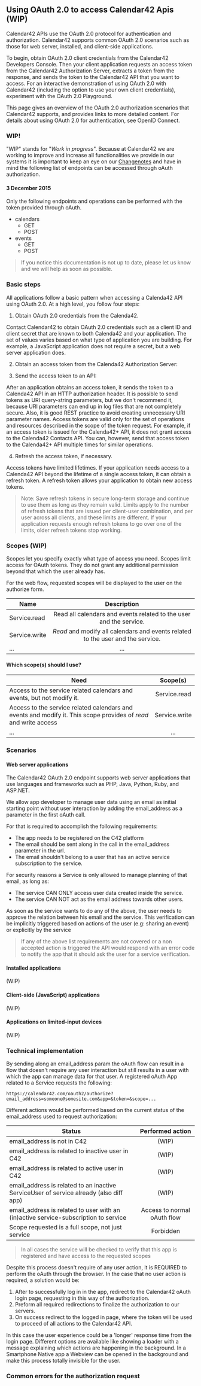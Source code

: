 ## Using OAuth 2.0 to access Calendar42 Apis (WIP)

Calendar42 APIs use the OAuth 2.0 protocol for authentication and authorization. Calendar42 supports common OAuth 2.0 scenarios such as those for web server, installed, and client-side applications.

To begin, obtain OAuth 2.0 client credentials from the Calendar42 Developers Console. Then your client application requests an access token from the Calendar42 Authorization Server, extracts a token from the response, and sends the token to the Calendar42 API that you want to access. For an interactive demonstration of using OAuth 2.0 with Calendar42 (including the option to use your own client credentials), experiment with the OAuth 2.0 Playground.

This page gives an overview of the OAuth 2.0 authorization scenarios that Calendar42 supports, and provides links to more detailed content. For details about using OAuth 2.0 for authentication, see OpenID Connect.

### WIP!

"WIP" stands for "*Work in progress*".
Because at Calendar42 we are working to improve and increase all functionalities we provide in our systems it is important to keep an eye on our [Changenotes](http://docs.calendar42.com/en/latest/rest-api/change-notes/) and have in mind the following list of endpoints can be accessed through oAuth authorization.

#### 3 December 2015

Only the following endpoints and operations can be performed with the token provided through oAuth.

* calendars
  * GET
  * POST
* events
  * GET
  * POST

> If you notice this documentation is not up to date, please let us know and we will help as soon as possible.

### Basic steps

All applications follow a basic pattern when accessing a Calenda42 API using OAuth 2.0. At a high level, you follow four steps:

1. Obtain OAuth 2.0 credentials from the Calenda42.

  Contact Calendar42 to obtain OAuth 2.0 credentials such as a client ID and client secret that are known to both Calenda42 and your application. The set of values varies based on what type of application you are building. For example, a JavaScript application does not require a secret, but a web server application does.

2. Obtain an access token from the Calenda42 Authorization Server:

3. Send the access token to an API:

  After an application obtains an access token, it sends the token to a Calenda42 API in an HTTP authorization header. It is possible to send tokens as URI query-string parameters, but we don't recommend it, because URI parameters can end up in log files that are not completely secure. Also, it is good REST practice to avoid creating unnecessary URI parameter names.
  Access tokens are valid only for the set of operations and resources described in the scope of the token request. For example, if an access token is issued for the Calenda42+ API, it does not grant access to the Calenda42 Contacts API. You can, however, send that access token to the Calenda42+ API multiple times for similar operations.

4. Refresh the access token, if necessary.

  Access tokens have limited lifetimes. If your application needs access to a Calenda42 API beyond the lifetime of a single access token, it can obtain a refresh token. A refresh token allows your application to obtain new access tokens.

> Note: Save refresh tokens in secure long-term storage and continue to use them as long as they remain valid. Limits apply to the number of refresh tokens that are issued per client-user combination, and per user across all clients, and these limits are different. If your application requests enough refresh tokens to go over one of the limits, older refresh tokens stop working.

### Scopes (WIP)

Scopes let you specify exactly what type of access you need. Scopes limit access for OAuth tokens. They do not grant any additional permission beyond that which the user already has.

For the web flow, requested scopes will be displayed to the user on the authorize form.

| Name        | Description|
| ------------- |:---------:|
| Service.read      | Read all calendars and events related to the user and the service. |
| Service.write      | *Read* and modify all calendars and events related to the user and the service. |
| ...      | ... |

#### Which scope(s) should I use?

| Need        | Scope(s) |
| ------------- |:---------:|
| Access to the service related calendars and events, but not modify it. | Service.read |
| Access to the service related calendars and events and modify it. This scope provides of *read* and write access     | Service.write|
| ... | ... |

### Scenarios

#### Web server applications

The Calendar42 OAuth 2.0 endpoint supports web server applications that use languages and frameworks such as PHP, Java, Python, Ruby, and ASP.NET.

We allow app developer to manage user data using an email as initial starting point without user interaction by adding the email_address as a parameter in the first oAuth call.

For that is required to accomplish the following requirements:

* The app needs to be registered on the C42 platform
* The email should be sent along in the call in the email_address parameter in the url.
* The email shouldn't belong to a user that has an active service subscription to the service.

For security reasons a Service is only allowed to manage planning of that email, as long as:

* The service CAN ONLY access user data created inside the service.
* The service CAN NOT act as the email address towards other users.

As soon as the service wants to do any of the above, the user needs to approve the relation between his email and the service. This verification can be implicitly triggered based on actions of the user (e.g: sharing an event) or explicitly by the service

> If any of the above list requirements are not covered or a non accepted action is triggered the API would respond with an error code to notify the app that it should ask the user for a service verification.

#### Installed applications

(WIP)

#### Client-side (JavaScript) applications

(WIP)

#### Applications on limited-input devices

(WIP)

### Technical implementation

By sending along an email_address param the oAuth flow can result in a flow that doesn't require any user interaction but still results in a user with which the app can manage data for that user.
A registered oAuth App related to a Service requests the following:

```
https://calendar42.com/oauth2/authorize?email_address=someone@somesite.com&app=&token=&scope=...
```

Different actions would be performed based on the current status of the email_address used to request authorization:

| Status         | Performed action |
| ------------- |:---------:|
| email_address is not in C42 | (WIP) |
| email_address is related to inactive user in C42 | (WIP) |
| email_address is related to active user in C42 | (WIP) |
| email_address is related to an inactive ServiceUser of service already (also diff app)    | (WIP) |
| email_address is related to user with an (in)active service-subscription to service         | Access to normal oAuth flow |
| Scope requested is a full scope, not just service                                            | Forbidden |

> In all cases the service will be checked to verify that this app is registered and have access to the requested scopes

Despite this process doesn't require of any user action, it is REQUIRED to perform the oAuth through the browser.
In the case that no user action is required, a solution would be:

1. After to successfully log in in the app, redirect to the Calendar42 oAuth login page, requesting in this way of the authorization.
1. Preform all required redirections to finalize the authorization to our servers.
1. On success redirect to the logged in page, where the token will be used to proceed of all actions to the Calendar42 API.

In this case the user experience could be a 'longer' response time from the login page.
Different options are available like showing a loader with a message explaining which actions are happening in the background.
In a Smartphone Native app a Webview can be opened in the background and make this process totally invisible for the user.

### Common errors for the authorization request
